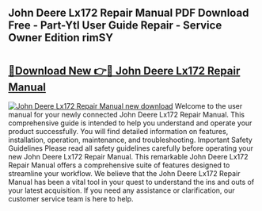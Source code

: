 ## John Deere Lx172 Repair Manual PDF Download Free - Part-YtI User Guide Repair - Service Owner Edition rimSY

# <h2><a href="http://bc94997.oget.top/?id=John+Deere+Lx172+Repair+Manual">🔗Download New 👉🔴 John Deere Lx172 Repair Manual</a></h2>

[![John Deere Lx172 Repair Manual new download](https://i.imgur.com/5g1atiW.png)](http://bc94997.oget.top/?id=John+Deere+Lx172+Repair+Manual)
Welcome to the user manual for your newly connected John Deere Lx172 Repair Manual. This comprehensive guide is intended to help you understand and operate your product successfully. You will find detailed information on features, installation, operation, maintenance, and troubleshooting. Important Safety Guidelines Please read all safety guidelines carefully before operating your new John Deere Lx172 Repair Manual. This remarkable John Deere Lx172 Repair Manual offers a comprehensive suite of features designed to streamline your workflow. We believe that the John Deere Lx172 Repair Manual has been a vital tool in your quest to understand the ins and outs of your latest acquisition. If you need any assistance or clarification, our customer service team is here to help.
